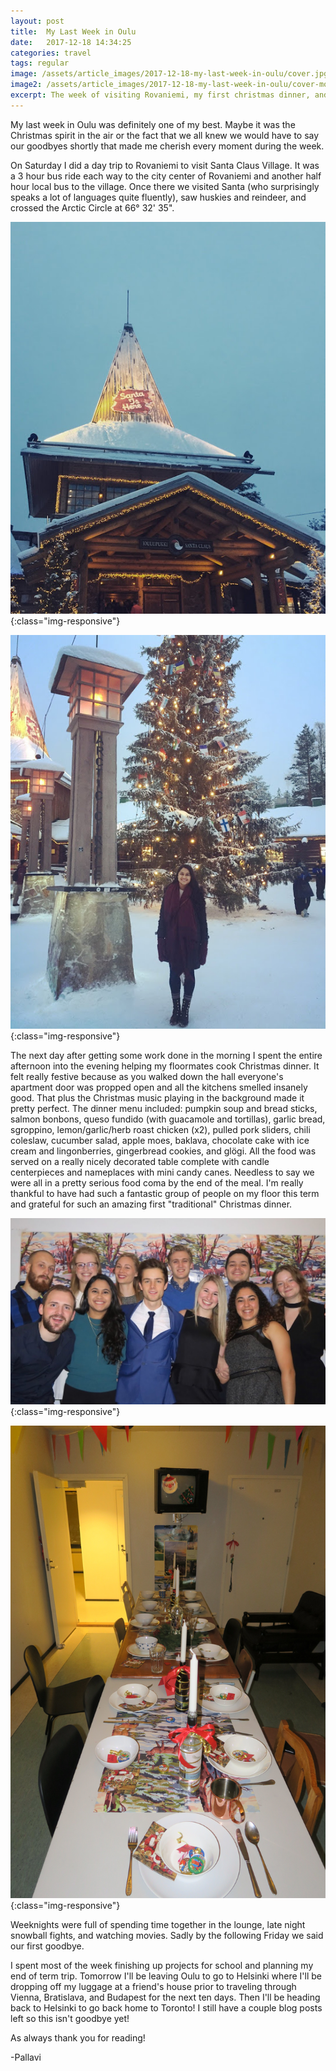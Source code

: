 ```yaml
---
layout: post
title:  My Last Week in Oulu
date:   2017-12-18 14:34:25
categories: travel
tags: regular
image: /assets/article_images/2017-12-18-my-last-week-in-oulu/cover.jpg
image2: /assets/article_images/2017-12-18-my-last-week-in-oulu/cover-mobile.jpg
excerpt: The week of visiting Rovaniemi, my first christmas dinner, and saying goodbye.
---
```


My last week in Oulu was definitely one of my best. Maybe it was the Christmas spirit in the air or the fact that we all knew we would have to say our goodbyes shortly that made me cherish every moment during the week.

On Saturday I did a day trip to Rovaniemi to visit Santa Claus Village. It was a 3 hour bus ride each way to the city center of Rovaniemi and another half hour local bus to the village. Once there we visited Santa (who surprisingly speaks a lot of languages quite fluently), saw huskies and reindeer, and crossed the Arctic Circle at 66° 32' 35".

![Santa Claus Office](/assets/article_images/2017-12-18-my-last-week-in-oulu/santaclausoffice.jpg){:class="img-responsive"}

![Me on the other side of the Arctic Circle](/assets/article_images/2017-12-18-my-last-week-in-oulu/santaclausvillage.jpg){:class="img-responsive"}

The next day after getting some work done in the morning I spent the entire afternoon into the evening helping my floormates cook Christmas dinner. It felt really festive because as you walked down the hall everyone's apartment door was propped open and all the kitchens smelled insanely good. That plus the Christmas music playing in the background made it pretty perfect. The dinner menu included: pumpkin soup and bread sticks, salmon bonbons, queso fundido (with guacamole and tortillas), garlic bread, sgroppino, lemon/garlic/herb roast chicken (x2), pulled pork sliders, chili coleslaw, cucumber salad, apple moes, baklava, chocolate cake with ice cream and lingonberries, gingerbread cookies, and glögi. All the food was served on a really nicely decorated table complete with candle centerpieces and nameplaces with mini candy canes. Needless to say we were all in a pretty serious food coma by the end of the meal. I'm really thankful to have had such a fantastic group of people on my floor this term and grateful for such an amazing first "traditional" Christmas dinner.

![Our Floor Family](/assets/article_images/2017-12-18-my-last-week-in-oulu/floor.jpg){:class="img-responsive"}

![Christmas Dinner Table](/assets/article_images/2017-12-18-my-last-week-in-oulu/christmasdinner.jpg){:class="img-responsive"}


Weeknights were full of spending time together in the lounge, late night snowball fights, and watching movies. Sadly by the following Friday we said our first goodbye.

I spent most of the week finishing up projects for school and planning my end of term trip. Tomorrow I'll be leaving Oulu to go to Helsinki where I'll be dropping off my luggage at a friend's house prior to traveling through Vienna, Bratislava, and Budapest for the next ten days. Then I'll be heading back to Helsinki to go back home to Toronto! I still have a couple blog posts left so this isn't goodbye yet!

As always thank you for reading!

-Pallavi
